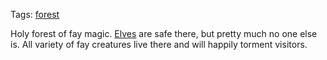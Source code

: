 Tags: [forest](Forests)

Holy forest of fay magic. [Elves](Elves) are safe there, but pretty much no one else is. All variety of fay creatures live there and will happily torment visitors.
